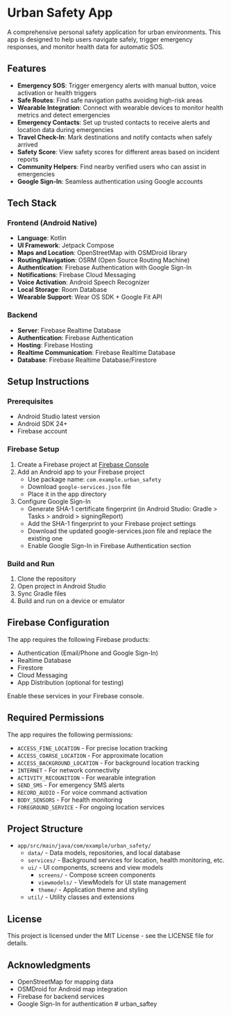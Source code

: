 # Urban Safety App

A comprehensive personal safety application for urban environments. This app is designed to help users navigate safely, trigger emergency responses, and monitor health data for automatic SOS.

## Features

- **Emergency SOS**: Trigger emergency alerts with manual button, voice activation or health triggers
- **Safe Routes**: Find safe navigation paths avoiding high-risk areas
- **Wearable Integration**: Connect with wearable devices to monitor health metrics and detect emergencies
- **Emergency Contacts**: Set up trusted contacts to receive alerts and location data during emergencies
- **Travel Check-In**: Mark destinations and notify contacts when safely arrived
- **Safety Score**: View safety scores for different areas based on incident reports
- **Community Helpers**: Find nearby verified users who can assist in emergencies
- **Google Sign-In**: Seamless authentication using Google accounts

## Tech Stack

### Frontend (Android Native)
- **Language**: Kotlin
- **UI Framework**: Jetpack Compose
- **Maps and Location**: OpenStreetMap with OSMDroid library
- **Routing/Navigation**: OSRM (Open Source Routing Machine)
- **Authentication**: Firebase Authentication with Google Sign-In
- **Notifications**: Firebase Cloud Messaging
- **Voice Activation**: Android Speech Recognizer
- **Local Storage**: Room Database
- **Wearable Support**: Wear OS SDK + Google Fit API

### Backend
- **Server**: Firebase Realtime Database
- **Authentication**: Firebase Authentication
- **Hosting**: Firebase Hosting
- **Realtime Communication**: Firebase Realtime Database
- **Database**: Firebase Realtime Database/Firestore

## Setup Instructions

### Prerequisites
- Android Studio latest version
- Android SDK 24+
- Firebase account

### Firebase Setup
1. Create a Firebase project at [Firebase Console](https://console.firebase.google.com/)
2. Add an Android app to your Firebase project
   - Use package name: `com.example.urban_safety`
   - Download `google-services.json` file
   - Place it in the app directory
3. Configure Google Sign-In
   - Generate SHA-1 certificate fingerprint (in Android Studio: Gradle > Tasks > android > signingReport)
   - Add the SHA-1 fingerprint to your Firebase project settings
   - Download the updated google-services.json file and replace the existing one
   - Enable Google Sign-In in Firebase Authentication section
   
### Build and Run
1. Clone the repository
2. Open project in Android Studio
3. Sync Gradle files
4. Build and run on a device or emulator

## Firebase Configuration

The app requires the following Firebase products:
- Authentication (Email/Phone and Google Sign-In)
- Realtime Database
- Firestore
- Cloud Messaging
- App Distribution (optional for testing)

Enable these services in your Firebase console.

## Required Permissions

The app requires the following permissions:
- `ACCESS_FINE_LOCATION` - For precise location tracking
- `ACCESS_COARSE_LOCATION` - For approximate location
- `ACCESS_BACKGROUND_LOCATION` - For background location tracking
- `INTERNET` - For network connectivity
- `ACTIVITY_RECOGNITION` - For wearable integration
- `SEND_SMS` - For emergency SMS alerts
- `RECORD_AUDIO` - For voice command activation
- `BODY_SENSORS` - For health monitoring
- `FOREGROUND_SERVICE` - For ongoing location services

## Project Structure

- `app/src/main/java/com/example/urban_safety/`
  - `data/` - Data models, repositories, and local database
  - `services/` - Background services for location, health monitoring, etc.
  - `ui/` - UI components, screens and view models
    - `screens/` - Compose screen components
    - `viewmodels/` - ViewModels for UI state management
    - `theme/` - Application theme and styling
  - `util/` - Utility classes and extensions

## License

This project is licensed under the MIT License - see the LICENSE file for details.

## Acknowledgments

- OpenStreetMap for mapping data
- OSMDroid for Android map integration
- Firebase for backend services
- Google Sign-In for authentication #   u r b a n _ s a f t e y  
 